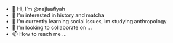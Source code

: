 - 👋 Hi, I’m @najlaafiyah
- 👀 I’m interested in history and matcha 
- 🌱 I’m currently learning social issues, im studying anthropology
- 💞️ I’m looking to collaborate on ...
- 📫 How to reach me ...

<!---
najlaafiyah/najlaafiyah is a ✨ special ✨ repository because its `README.md` (this file) appears on your GitHub profile.
You can click the Preview link to take a look at your changes.
--->
